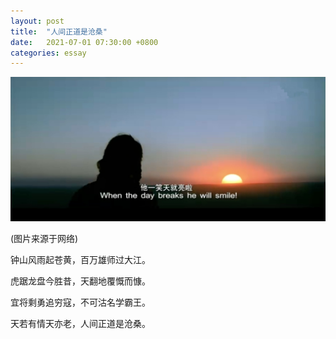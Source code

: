 ```yaml
---
layout: post
title:  "人间正道是沧桑"
date:   2021-07-01 07:30:00 +0800
categories: essay
---
```


![](/images/2021/20210701.jpg)

(图片来源于网络)

钟山风雨起苍黄，百万雄师过大江。

虎踞龙盘今胜昔，天翻地覆慨而慷。

宜将剩勇追穷寇，不可沽名学霸王。

天若有情天亦老，人间正道是沧桑。
